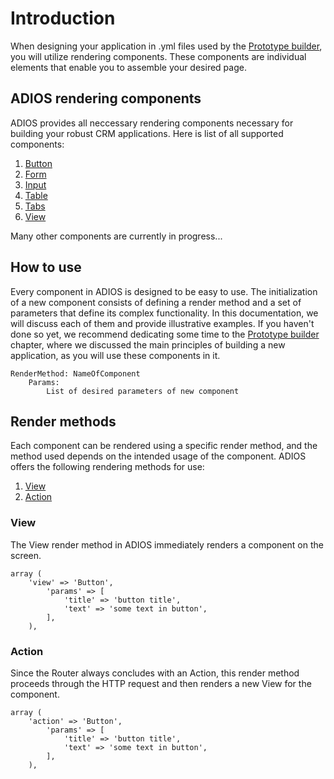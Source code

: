 # Introduction

When designing your application in .yml files used by the [Prototype builder](Documentation/3.%20Prototype%20builder/Introduction.md), you will utilize rendering components. These components are individual elements that enable you to assemble your desired page.

## ADIOS rendering components

ADIOS provides all neccessary rendering components necessary for building your robust CRM applications. Here is list of all supported components:

1. [Button](Documentation/4.%20Rendering/Button.md)
2. [Form](Documentation/4.%20Rendering/Form.md)
3. [Input](Documentation/4.%20Rendering/Input.md)
4. [Table](Documentation/4.%20Rendering/Table.md)
5. [Tabs](Documentation/4.%20Rendering/Tabs.md)
6. [View](Documentation/4.%20Rendering/View.md)

Many other components are currently in progress...

## How to use

Every component in ADIOS is designed to be easy to use. The initialization of a new component consists of defining a render method and a set of parameters that define its complex functionality. In this documentation, we will discuss each of them and provide illustrative examples. If you haven't done so yet, we recommend dedicating some time to the [Prototype builder](Documentation/3.%20Prototype%20builder/Introduction.md) chapter, where we discussed the main principles of building a new application, as you will use these components in it.

```
RenderMethod: NameOfComponent
    Params:
        List of desired parameters of new component
```


## Render methods

Each component can be rendered using a specific render method, and the method used depends on the intended usage of the component. ADIOS offers the following rendering methods for use:

1. [View](###View)
2. [Action](###Action)

### View

The View render method in ADIOS immediately renders a component on the screen. 

```
array (
    'view' => 'Button',
        'params' => [
            'title' => 'button title',
            'text' => 'some text in button',
        ],
    ),
```

### Action

Since the Router always concludes with an Action, this render method proceeds through the HTTP request and then renders a new View for the component.

```
array (
    'action' => 'Button',
        'params' => [
            'title' => 'button title',
            'text' => 'some text in button',
        ],
    ),
```